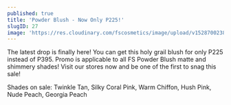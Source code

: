 ```yaml
---
published: true
title: 'Powder Blush - Now Only P225!'
slugID: 27
image: 'https://res.cloudinary.com/fscosmetics/image/upload/v1528700238/blush225.jpg'
---
```


The latest drop is finally here! You can get this holy grail blush for only P225 instead of P395. Promo is applicable to all FS Powder Blush matte and shimmery shades! Visit our stores now and be one of the first to snag this sale!

Shades on sale: Twinkle Tan, Silky Coral Pink, Warm Chiffon, Hush Pink, Nude Peach, Georgia Peach
